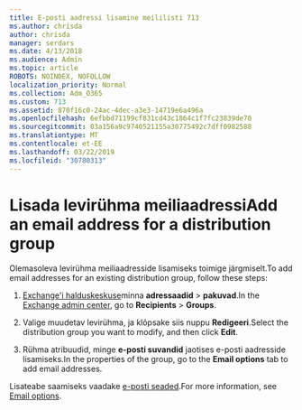 ```yaml
---
title: E-posti aadressi lisamine meililisti 713
ms.author: chrisda
author: chrisda
manager: serdars
ms.date: 4/13/2018
ms.audience: Admin
ms.topic: article
ROBOTS: NOINDEX, NOFOLLOW
localization_priority: Normal
ms.collection: Adm_O365
ms.custom: 713
ms.assetid: 870f16c0-24ac-4dec-a3e3-14719e6a496a
ms.openlocfilehash: 6efbbd71199cf831cd43c1864c1f7fc23839de70
ms.sourcegitcommit: 03a156a9c9740521155a30775492c7dff0982588
ms.translationtype: MT
ms.contentlocale: et-EE
ms.lasthandoff: 03/22/2019
ms.locfileid: "30780313"
---
```

# <a name="add-an-email-address-for-a-distribution-group"></a><span data-ttu-id="f6168-102">Lisada levirühma meiliaadressi</span><span class="sxs-lookup"><span data-stu-id="f6168-102">Add an email address for a distribution group</span></span>

<span data-ttu-id="f6168-103">Olemasoleva levirühma meiliaadresside lisamiseks toimige järgmiselt.</span><span class="sxs-lookup"><span data-stu-id="f6168-103">To add email addresses for an existing distribution group, follow these steps:</span></span>
  
1. <span data-ttu-id="f6168-104">[Exchange'i halduskeskuse](https://outlook.office365.com/ecp/)minna **adressaadid** \> **pakuvad**.</span><span class="sxs-lookup"><span data-stu-id="f6168-104">In the [Exchange admin center](https://outlook.office365.com/ecp/), go to **Recipients** \> **Groups**.</span></span>
    
2. <span data-ttu-id="f6168-105">Valige muudetav levirühma, ja klõpsake siis nuppu **Redigeeri**.</span><span class="sxs-lookup"><span data-stu-id="f6168-105">Select the distribution group you want to modify, and then click **Edit**.</span></span>
    
3. <span data-ttu-id="f6168-106">Rühma atribuudid, minge **e-posti suvandid** jaotises e-posti aadresside lisamiseks.</span><span class="sxs-lookup"><span data-stu-id="f6168-106">In the properties of the group, go to the **Email options** tab to add email addresses.</span></span> 
    
<span data-ttu-id="f6168-107">Lisateabe saamiseks vaadake [e-posti seaded](https://technet.microsoft.com/library/bb124513.aspx#emailoptions).</span><span class="sxs-lookup"><span data-stu-id="f6168-107">For more information, see [Email options](https://technet.microsoft.com/library/bb124513.aspx#emailoptions).</span></span>
  

